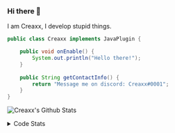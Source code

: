### Hi there 👋

I am Creaxx, I develop stupid things. 

```java
public class Creaxx implements JavaPlugin {

    public void onEnable() {
        System.out.println("Hello there!");
    }
    
    public String getContactInfo() {
        return "Message me on discord: Creaxx#0001";
    }
}
```

![Creaxx's Github Stats](https://github-readme-stats.vercel.app/api?username=CreaxxOG&show_icons=true&theme=dark&count_private=true)

<details>
  <summary>Code Stats</summary>

<!--START_SECTION:waka-->
![Code Time](http://img.shields.io/badge/Code%20Time-1%2C397%20hrs%2034%20mins-blue)

![Lines of code](https://img.shields.io/badge/From%20Hello%20World%20I%27ve%20Written-613.5%20thousand%20lines%20of%20code-blue)

**🐱 My GitHub Data** 

> 📦 104.2 kB Used in GitHub's Storage 
 > 
> 🏆 2,161 Contributions in the Year 2023
 > 
> 🚫 Not Opted to Hire
 > 
> 📜 4 Public Repositories 
 > 
> 🔑 3 Private Repositories 
 > 
**I'm a Night 🦉** 

```text
🌞 Morning                295 commits         ██░░░░░░░░░░░░░░░░░░░░░░░   07.08 % 
🌆 Daytime                1758 commits        ███████████░░░░░░░░░░░░░░   42.19 % 
🌃 Evening                2028 commits        ████████████░░░░░░░░░░░░░   48.67 % 
🌙 Night                  86 commits          █░░░░░░░░░░░░░░░░░░░░░░░░   02.06 % 
```
📅 **I'm Most Productive on Saturday** 

```text
Monday                   517 commits         ███░░░░░░░░░░░░░░░░░░░░░░   12.41 % 
Tuesday                  583 commits         ███░░░░░░░░░░░░░░░░░░░░░░   13.99 % 
Wednesday                621 commits         ████░░░░░░░░░░░░░░░░░░░░░   14.90 % 
Thursday                 634 commits         ████░░░░░░░░░░░░░░░░░░░░░   15.21 % 
Friday                   392 commits         ██░░░░░░░░░░░░░░░░░░░░░░░   09.41 % 
Saturday                 734 commits         ████░░░░░░░░░░░░░░░░░░░░░   17.61 % 
Sunday                   686 commits         ████░░░░░░░░░░░░░░░░░░░░░   16.46 % 
```


📊 **This Week I Spent My Time On** 

```text
💬 Programming Languages: 
Java                     6 hrs 51 mins       ██████████████████░░░░░░░   70.66 % 
Kotlin                   2 hrs 40 mins       ███████░░░░░░░░░░░░░░░░░░   27.54 % 
YAML                     4 mins              ░░░░░░░░░░░░░░░░░░░░░░░░░   00.85 % 
XML                      4 mins              ░░░░░░░░░░░░░░░░░░░░░░░░░   00.70 % 
Markdown                 1 min               ░░░░░░░░░░░░░░░░░░░░░░░░░   00.23 % 

🔥 Editors: 
IntelliJ                 9 hrs 42 mins       █████████████████████████   100.00 % 
```

**I Mostly Code in Java** 

```text
Java                     57 repos            ███████████████████░░░░░░   76.00 % 
Kotlin                   10 repos            ███░░░░░░░░░░░░░░░░░░░░░░   13.33 % 
CSS                      2 repos             █░░░░░░░░░░░░░░░░░░░░░░░░   02.67 % 
JavaScript               2 repos             █░░░░░░░░░░░░░░░░░░░░░░░░   02.67 % 
EJS                      1 repo              ░░░░░░░░░░░░░░░░░░░░░░░░░   01.33 % 
```




 Last Updated on 18/07/2023 06:25:41 UTC
<!--END_SECTION:waka-->
</details>
